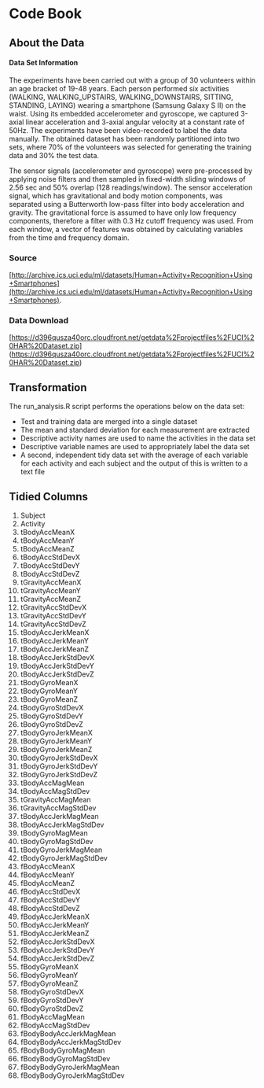 Code Book
========

About the Data
--------------
#### Data Set Information

The experiments have been carried out with a group of 30 volunteers within an age bracket of 19-48 years. Each person performed six activities (WALKING, WALKING_UPSTAIRS, WALKING_DOWNSTAIRS, SITTING, STANDING, LAYING) wearing a smartphone (Samsung Galaxy S II) on the waist. Using its embedded accelerometer and gyroscope, we captured 3-axial linear acceleration and 3-axial angular velocity at a constant rate of 50Hz. The experiments have been video-recorded to label the data manually. The obtained dataset has been randomly partitioned into two sets, where 70% of the volunteers was selected for generating the training data and 30% the test data.

The sensor signals (accelerometer and gyroscope) were pre-processed by applying noise filters and then sampled in fixed-width sliding windows of 2.56 sec and 50% overlap (128 readings/window). The sensor acceleration signal, which has gravitational and body motion components, was separated using a Butterworth low-pass filter into body acceleration and gravity. The gravitational force is assumed to have only low frequency components, therefore a filter with 0.3 Hz cutoff frequency was used. From each window, a vector of features was obtained by calculating variables from the time and frequency domain. 

### Source

[http://archive.ics.uci.edu/ml/datasets/Human+Activity+Recognition+Using+Smartphones](http://archive.ics.uci.edu/ml/datasets/Human+Activity+Recognition+Using+Smartphones).

### Data Download
[https://d396qusza40orc.cloudfront.net/getdata%2Fprojectfiles%2FUCI%20HAR%20Dataset.zip] (https://d396qusza40orc.cloudfront.net/getdata%2Fprojectfiles%2FUCI%20HAR%20Dataset.zip)

Transformation
-------------------

The run_analysis.R script performs the operations below on the data set:

- Test and training data are merged into a single dataset
- The mean and standard deviation for each measurement are extracted
- Descriptive activity names are used to name the activities in the data set
- Descriptive variable names are used to appropriately label the data set
- A second, independent tidy data set with the average of each variable for each activity and each subject and the output of this is written to a text file

Tidied Columns
-------------------
1. Subject
2. Activity
3. tBodyAccMeanX
4. tBodyAccMeanY
5. tBodyAccMeanZ
6. tBodyAccStdDevX
7. tBodyAccStdDevY
8. tBodyAccStdDevZ
9. tGravityAccMeanX
10. tGravityAccMeanY
11. tGravityAccMeanZ
12. tGravityAccStdDevX
13. tGravityAccStdDevY
14. tGravityAccStdDevZ
15. tBodyAccJerkMeanX
16. tBodyAccJerkMeanY
17. tBodyAccJerkMeanZ
18. tBodyAccJerkStdDevX
19. tBodyAccJerkStdDevY
20. tBodyAccJerkStdDevZ
21. tBodyGyroMeanX
22. tBodyGyroMeanY
23. tBodyGyroMeanZ
24. tBodyGyroStdDevX
25. tBodyGyroStdDevY
26. tBodyGyroStdDevZ
27. tBodyGyroJerkMeanX
28. tBodyGyroJerkMeanY
29. tBodyGyroJerkMeanZ
30. tBodyGyroJerkStdDevX
31. tBodyGyroJerkStdDevY
32. tBodyGyroJerkStdDevZ
33. tBodyAccMagMean
34. tBodyAccMagStdDev
35. tGravityAccMagMean
36. tGravityAccMagStdDev
37. tBodyAccJerkMagMean
38. tBodyAccJerkMagStdDev
39. tBodyGyroMagMean
40. tBodyGyroMagStdDev
41. tBodyGyroJerkMagMean
42. tBodyGyroJerkMagStdDev
43. fBodyAccMeanX
44. fBodyAccMeanY
45. fBodyAccMeanZ
46. fBodyAccStdDevX
47. fBodyAccStdDevY
48. fBodyAccStdDevZ
49. fBodyAccJerkMeanX
50. fBodyAccJerkMeanY
51. fBodyAccJerkMeanZ
52. fBodyAccJerkStdDevX
53. fBodyAccJerkStdDevY
54. fBodyAccJerkStdDevZ
55. fBodyGyroMeanX
56. fBodyGyroMeanY
57. fBodyGyroMeanZ
58. fBodyGyroStdDevX
59. fBodyGyroStdDevY
60. fBodyGyroStdDevZ
61. fBodyAccMagMean
62. fBodyAccMagStdDev
63. fBodyBodyAccJerkMagMean
64. fBodyBodyAccJerkMagStdDev
65. fBodyBodyGyroMagMean
66. fBodyBodyGyroMagStdDev
67. fBodyBodyGyroJerkMagMean
68. fBodyBodyGyroJerkMagStdDev